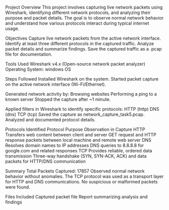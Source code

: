 Project Overview
This project involves capturing live network packets using Wireshark, identifying different network protocols, and analyzing their purpose and packet details. 
The goal is to observe normal network behavior and understand how various protocols interact during typical internet usage.

Objectives
Capture live network packets from the active network interface.
Identify at least three different protocols in the captured traffic.
Analyze packet details and summarize findings.
Save the captured traffic as a .pcap file for documentation.

Tools Used
Wireshark v4.x (Open-source network packet analyzer)
Operating System: windows OS

Steps Followed
Installed Wireshark on the system.
Started packet capture on the active network interface (Wi-Fi/Ethernet).

Generated network activity by:
Browsing websites
Performing a ping to a known server
Stopped the capture after ~1 minute.

Applied filters in Wireshark to identify specific protocols:
HTTP (http)
DNS (dns)
TCP (tcp)
Saved the capture as network_capture_task5.pcap.
Analyzed and documented protocol details.

Protocols Identified
Protocol	Purpose	Observation in Capture
HTTP	Transfers web content between client and server	GET request and HTTP response packets between local machine and remote web server
DNS	Resolves domain names to IP addresses	DNS queries to 8.8.8.8 for google.com and related responses
TCP	Provides reliable, ordered data transmission	Three-way handshake (SYN, SYN-ACK, ACK) and data packets for HTTP/DNS communication

Summary
Total Packets Captured: 17857
Observed normal network behavior without anomalies.
The TCP protocol was used as a transport layer for HTTP and DNS communications.
No suspicious or malformed packets were found.

Files Included
 Captured packet file
 Report summarizing analysis and findings
